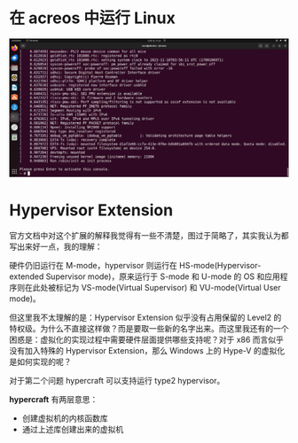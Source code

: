 # 在 acreos 中运行 Linux

![](/img/start.png)

# Hypervisor Extension

官方文档中对这个扩展的解释我觉得有一些不清楚，图过于简略了，其实我认为都写出来好一点，我的理解：

硬件仍旧运行在 M-mode，hypervisor 则运行在 HS-mode(Hypervisor-extended Supervisor mode)，原来运行于 S-mode 和 U-mode 的 OS 和应用程序则在此处被标记为 VS-mode(Virtual Supervisor) 和 VU-mode(Virtual User mode)。

但这里我不太理解的是：Hypervisor Extension 似乎没有占用保留的 Level2 的特权级。为什么不直接这样做？而是要取一些新的名字出来。而这里我还有的一个困惑是：虚拟化的实现过程中需要硬件层面提供哪些支持呢？对于 x86 而言似乎没有加入特殊的 Hypervisor Extension，那么 Windows 上的 Hype-Ⅴ 的虚拟化是如何实现的呢？

对于第二个问题 hypercraft 可以支持运行 type2 hypervisor。

**hypercraft** 有两层意思：

- 创建虚拟机的内核函数库
- 通过上述库创建出来的虚拟机